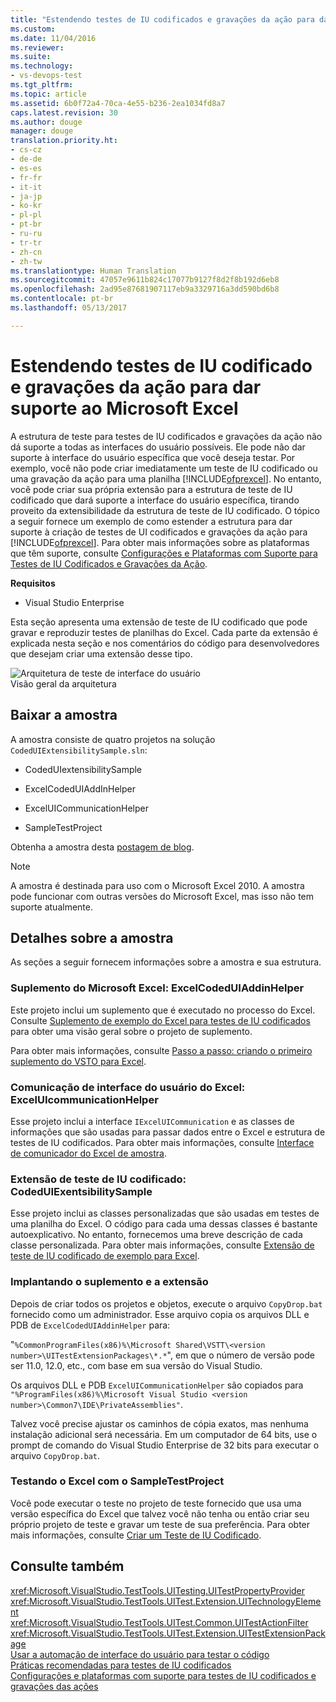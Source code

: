 ```yaml
---
title: "Estendendo testes de IU codificados e gravações da ação para dar suporte ao Microsoft Excel | Microsoft Docs"
ms.custom: 
ms.date: 11/04/2016
ms.reviewer: 
ms.suite: 
ms.technology:
- vs-devops-test
ms.tgt_pltfrm: 
ms.topic: article
ms.assetid: 6b0f72a4-70ca-4e55-b236-2ea1034fd8a7
caps.latest.revision: 30
ms.author: douge
manager: douge
translation.priority.ht:
- cs-cz
- de-de
- es-es
- fr-fr
- it-it
- ja-jp
- ko-kr
- pl-pl
- pt-br
- ru-ru
- tr-tr
- zh-cn
- zh-tw
ms.translationtype: Human Translation
ms.sourcegitcommit: 47057e9611b824c17077b9127f8d2f8b192d6eb8
ms.openlocfilehash: 2ad95e87681907117eb9a3329716a3dd590bd6b8
ms.contentlocale: pt-br
ms.lasthandoff: 05/13/2017

---
```

# <a name="extending-coded-ui-tests-and-action-recordings-to-support-microsoft-excel"></a>Estendendo testes de IU codificado e gravações da ação para dar suporte ao Microsoft Excel
A estrutura de teste para testes de IU codificados e gravações da ação não dá suporte a todas as interfaces do usuário possíveis. Ele pode não dar suporte à interface do usuário específica que você deseja testar. Por exemplo, você não pode criar imediatamente um teste de IU codificado ou uma gravação da ação para uma planilha [!INCLUDE[ofprexcel](../test/includes/ofprexcel_md.md)]. No entanto, você pode criar sua própria extensão para a estrutura de teste de IU codificado que dará suporte a interface do usuário específica, tirando proveito da extensibilidade da estrutura de teste de IU codificado. O tópico a seguir fornece um exemplo de como estender a estrutura para dar suporte à criação de testes de UI codificados e gravações da ação para [!INCLUDE[ofprexcel](../test/includes/ofprexcel_md.md)]. Para obter mais informações sobre as plataformas que têm suporte, consulte [Configurações e Plataformas com Suporte para Testes de IU Codificados e Gravações da Ação](../test/supported-configurations-and-platforms-for-coded-ui-tests-and-action-recordings.md).  
  
 **Requisitos**  
  
-   Visual Studio Enterprise  
  
 Esta seção apresenta uma extensão de teste de IU codificado que pode gravar e reproduzir testes de planilhas do Excel. Cada parte da extensão é explicada nesta seção e nos comentários do código para desenvolvedores que desejam criar uma extensão desse tipo.  
  
 ![Arquitetura de teste de interface do usuário](~/test/media/ui_testarch.png "UI_TestArch")  
Visão geral da arquitetura  
  
## <a name="download-the-sample"></a>Baixar a amostra  
 A amostra consiste de quatro projetos na solução `CodedUIExtensibilitySample.sln`:  
  
-   CodedUIextensibilitySample  
  
-   ExcelCodedUIAddInHelper  
  
-   ExcelUICommunicationHelper  
  
-   SampleTestProject  
  
 Obtenha a amostra desta [postagem de blog](http://go.microsoft.com/fwlink/?LinkID=185592).  
  
> [!NOTE]
>  A amostra é destinada para uso com o Microsoft Excel 2010. A amostra pode funcionar com outras versões do Microsoft Excel, mas isso não tem suporte atualmente.  
  
## <a name="details-about-the-sample"></a>Detalhes sobre a amostra  
 As seções a seguir fornecem informações sobre a amostra e sua estrutura.  
  
### <a name="microsoft-excel-add-in-excelcodeduiaddinhelper"></a>Suplemento do Microsoft Excel: ExcelCodedUIAddinHelper  
 Este projeto inclui um suplemento que é executado no processo do Excel. Consulte [Suplemento de exemplo do Excel para testes de IU codificados](../test/sample-excel-add-in-for-coded-ui-testing.md) para obter uma visão geral sobre o projeto de suplemento.  
  
 Para obter mais informações, consulte [Passo a passo: criando o primeiro suplemento do VSTO para Excel](http://msdn.microsoft.com/Library/a855e2be-3ecf-4112-a7f5-ec0f7fad3b5f).  
  
### <a name="excel-ui-communication-exceluicommunicationhelper"></a>Comunicação de interface do usuário do Excel: ExcelUIcommunicationHelper  
 Esse projeto inclui a interface `IExcelUICommunication` e as classes de informações que são usadas para passar dados entre o Excel e estrutura de testes de IU codificados. Para obter mais informações, consulte [Interface de comunicador do Excel de amostra](../test/sample-excel-communicator-interface.md).  
  
### <a name="coded-ui-test-extension-codeduiexentsibilitysample"></a>Extensão de teste de IU codificado: CodedUIExentsibilitySample  
 Esse projeto inclui as classes personalizadas que são usadas em testes de uma planilha do Excel. O código para cada uma dessas classes é bastante autoexplicativo. No entanto, fornecemos uma breve descrição de cada classe personalizada. Para obter mais informações, consulte [Extensão de teste de IU codificado de exemplo para Excel](../test/sample-coded-ui-test-extension-for-excel.md).  
  
### <a name="deploying-your-add-in-and-extension"></a>Implantando o suplemento e a extensão  
 Depois de criar todos os projetos e objetos, execute o arquivo `CopyDrop.bat` fornecido como um administrador. Esse arquivo copia os arquivos DLL e PDB de `ExcelCodedUIAddinHelper` para:  
  
 "`%CommonProgramFiles(x86)%\Microsoft Shared\VSTT\<version number>\UITestExtensionPackages\*.*`", em que o número de versão pode ser 11.0, 12.0, etc., com base em sua versão do Visual Studio.  
  
 Os arquivos DLL e PDB `ExcelUICommunicationHelper` são copiados para `"%ProgramFiles(x86)%\Microsoft Visual Studio <version number>\Common7\IDE\PrivateAssemblies"`.  
  
 Talvez você precise ajustar os caminhos de cópia exatos, mas nenhuma instalação adicional será necessária. Em um computador de 64 bits, use o prompt de comando do Visual Studio Enterprise de 32 bits para executar o arquivo `CopyDrop.bat`.  
  
### <a name="testing-excel-with-the-sampletestproject"></a>Testando o Excel com o SampleTestProject  
 Você pode executar o teste no projeto de teste fornecido que usa uma versão específica do Excel que talvez você não tenha ou então criar seu próprio projeto de teste e gravar um teste de sua preferência. Para obter mais informações, consulte [Criar um Teste de IU Codificado](../test/use-ui-automation-to-test-your-code.md#VerifyingCodeUsingCUITCreate).  
  
## <a name="see-also"></a>Consulte também  
 <xref:Microsoft.VisualStudio.TestTools.UITesting.UITestPropertyProvider>   
 <xref:Microsoft.VisualStudio.TestTools.UITest.Extension.UITechnologyElement>   
 <xref:Microsoft.VisualStudio.TestTools.UITest.Common.UITestActionFilter>   
 <xref:Microsoft.VisualStudio.TestTools.UITest.Extension.UITestExtensionPackage>   
 [Usar a automação de interface do usuário para testar o código](../test/use-ui-automation-to-test-your-code.md)   
 [Práticas recomendadas para testes de IU codificados](../test/best-practices-for-coded-ui-tests.md)   
 [Configurações e plataformas com suporte para testes de IU codificados e gravações das ações](../test/supported-configurations-and-platforms-for-coded-ui-tests-and-action-recordings.md)

